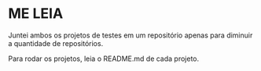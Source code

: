 # ME LEIA

Juntei ambos os projetos de testes em um repositório apenas para diminuir a quantidade de repositórios.

Para rodar os projetos, leia o README.md de cada projeto.

